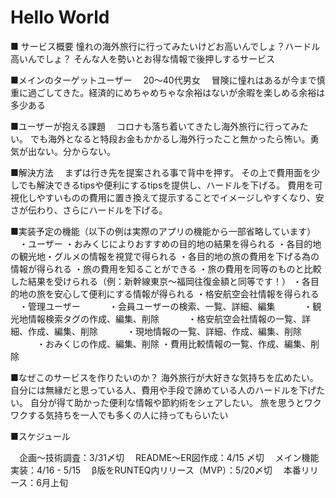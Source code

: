 # Hello World
■ サービス概要
  憧れの海外旅行に行ってみたいけどお高いんでしょ？ハードル高いんでしょ？
  そんな人を勢いとお得な情報で後押しするサービス

■メインのターゲットユーザー
　20〜40代男女
　冒険に憧れはあるが今まで慎重に過ごしてきた。経済的にめちゃめちゃな余裕はないが余暇を楽しめる余裕は多少ある

■ユーザーが抱える課題
　コロナも落ち着いてきたし海外旅行に行ってみたい。
  でも海外となると特段お金もかかるし海外行ったこと無かったら怖い。勇気が出ない。分からない。

■解決方法
　まずは行き先を提案される事で背中を押す。
  その上で費用面を少しでも解決できるtipsや便利にするtipsを提供し、ハードルを下げる。
  費用を可視化しやすいものの費用に置き換えて提示することでイメージしやすくなり、安さが伝わり、さらにハードルを下げる。

■実装予定の機能（以下の例は実際のアプリの機能から一部省略しています）
　・ユーザー
    ・おみくじによりおすすめの目的地の結果を得られる
    ・各目的地の観光地・グルメの情報を視覚で得られる
    ・各目的地の旅の費用を下げる為の情報が得られる
    ・旅の費用を知ることができる
    ・旅の費用を同等のものと比較した結果を受けられる（例：新幹線東京〜福岡往復金額と同等です！）
    ・各目的地の旅を安心して便利にする情報が得られる
    ・格安航空会社情報を得られる
　・管理ユーザー
　　　・会員ユーザーの検索、一覧、詳細、編集
　　　・観光地情報検索タグの作成、編集、削除
　　　・格安航空会社情報の一覧、詳細、作成、編集、削除
　　　・現地情報の一覧、詳細、作成、編集、削除
　　　・おみくじの作成、編集、削除
     ・費用比較情報の一覧、作成、編集、削除


■なぜこのサービスを作りたいのか？
  海外旅行が大好きな気持ちを広めたい。自分には無縁だと思っている人、費用や手段で諦めている人のハードルを下げたい。
  自分が得て助かった便利な情報や節約術をシェアしたい。
  旅を思うとワクワクする気持ちを一人でも多くの人に持ってもらいたい

■スケジュール

　企画〜技術調査：3/31〆切
　README〜ER図作成：4/15 〆切
　メイン機能実装：4/16 - 5/15
　β版をRUNTEQ内リリース（MVP）：5/20〆切
　本番リリース：6月上旬